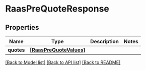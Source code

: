 # RaasPreQuoteResponse


## Properties
Name | Type | Description | Notes
------------ | ------------- | ------------- | -------------
**quotes** | [**[RaasPreQuoteValues]**](RaasPreQuoteValues.md) |  | 

[[Back to Model list]](../README.md#documentation-for-models) [[Back to API list]](../README.md#documentation-for-api-endpoints) [[Back to README]](../README.md)


